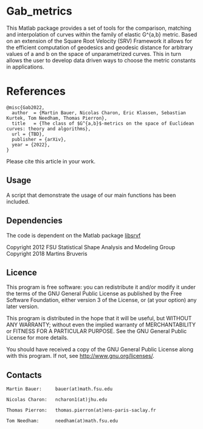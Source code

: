 # Gab_metrics
This Matlab package provides a set of tools for the comparison, matching and interpolation of curves within the family of elastic G^{a,b} metric. Based on an extension of the  Square Root Velocity (SRV) Framework it allows for the efficient computation of geodesics and geodesic distance for arbitrary values of a and b on the space of unparametrized curves. This in turn allows the user to develop  data driven ways to choose the metric constants  in applications.
# References

    @misc{Gab2022,
      author  = {Martin Bauer, Nicolas Charon, Eric Klassen, Sebastian Kurtek, Tom Needham, Thomas Pierron},
      title   = {The class of $G^{a,b}$-metrics on the space of Euclidean curves: theory and algorithms},  
      url = {TBD},
      publisher = {arXiv},  
      year = {2022},
    }
Please cite this article in your work.

Usage
-----------
A script that demonstrate the usage of our main functions has been included. 



Dependencies
------------
The code is dependent on the Matlab package [libsrvf ](https://github.com/martinsbruveris/libsrvf)

Copyright 2012 FSU Statistical Shape Analysis and Modeling Group
Copyright 2018 Martins Bruveris

Licence
-------

This program is free software: you can redistribute it and/or modify it under 
the terms of the GNU General Public License as published by the Free Software 
Foundation, either version 3 of the License, or (at your option) any later 
version.

This program is distributed in the hope that it will be useful, but WITHOUT 
ANY WARRANTY; without even the implied warranty of MERCHANTABILITY or FITNESS 
FOR A PARTICULAR PURPOSE. See the GNU General Public License for more details.

You should have received a copy of the GNU General Public License along with 
this program. If not, see http://www.gnu.org/licenses/.


Contacts
--------
    Martin Bauer:     bauer(at)math.fsu.edu

    Nicolas Charon:   ncharon1(at)jhu.edu
    
    Thomas Pierron:   thomas.pierron(at)ens-paris-saclay.fr 
    
    Tom Needham:      needham(at)math.fsu.edu
    
